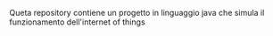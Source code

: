 Queta repository contiene un progetto in linguaggio java che simula il funzionamento dell'internet of things